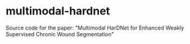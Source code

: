 # multimodal-hardnet
Source code for the paper: "Multimodal HarDNet for Enhanced Weakly Supervised Chronic Wound Segmentation"
